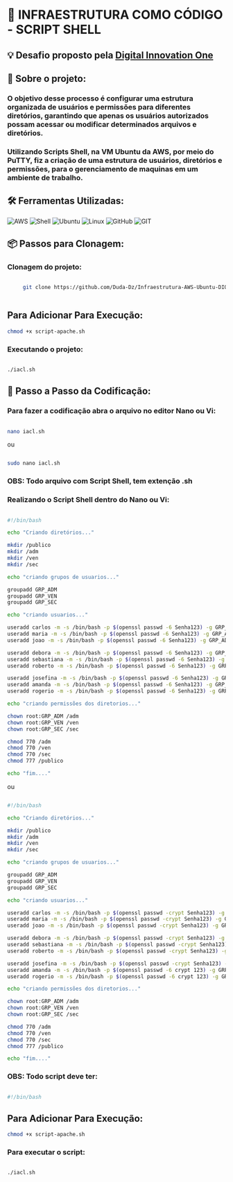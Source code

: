 # 🔧 INFRAESTRUTURA COMO CÓDIGO - SCRIPT SHELL
## 💡 Desafio proposto pela [Digital Innovation One](https://www.dio.me)

## 📘 Sobre o projeto:
### O objetivo desse processo é configurar uma estrutura organizada de usuários e permissões para diferentes diretórios, garantindo que apenas os usuários autorizados possam acessar ou modificar determinados arquivos e diretórios.

### Utilizando Scripts Shell, na VM Ubuntu da AWS, por meio do PuTTY, fiz a criação de uma estrutura de usuários, diretórios e permissões, para o gerenciamento de maquinas em um ambiente de trabalho.

## 🛠️ Ferramentas Utilizadas:
![AWS](https://img.shields.io/badge/Amazon_AWS-232F3E?style=flat&logo=amazon-web-services&logoColor=white) ![Shell](https://img.shields.io/badge/Shell_Script-121011?style=flat&logo=gnu-bash&logoColor=white) ![Ubuntu](https://img.shields.io/badge/Ubuntu-E95420?style=flat&logo=ubuntu&logoColor=white) ![Linux](https://img.shields.io/badge/Linux-FCC624?style=flat&logo=linux&logoColor=black) ![GitHub](https://img.shields.io/badge/GitHub-181717?style=flat&logo=github&logoColor=white) ![GIT](https://img.shields.io/badge/GIT-E44C30?flat&logo=git&logoColor=white) 

## 📦 Passos para Clonagem:

### Clonagem do projeto:
```sh

     git clone https://github.com/Duda-Dz/Infraestrutura-AWS-Ubuntu-DIO.git
     
```
## Para Adicionar Para Execução:
```sh
chmod +x script-apache.sh

```
### Executando o projeto:
```sh

./iacl.sh

```
## 🚀 Passo a Passo da Codificação:

### Para fazer a codificação abra o arquivo no editor Nano ou Vi:
```sh

nano iacl.sh

```
ou 

```sh

sudo nano iacl.sh

```
### OBS: Todo arquivo com Script Shell, tem extenção .sh

### Realizando o Script Shell dentro do Nano ou Vi:
```sh

#!/bin/bash

echo "Criando diretórios..."

mkdir /publico
mkdir /adm
mkdir /ven
mkdir /sec

echo "criando grupos de usuarios..."

groupadd GRP_ADM
groupadd GRP_VEN
groupadd GRP_SEC

echo "criando usuarios..."

useradd carlos -m -s /bin/bash -p $(openssl passwd -6 Senha123) -g GRP_ADM
useradd maria -m -s /bin/bash -p $(openssl passwd -6 Senha123) -g GRP_ADM
useradd joao -m -s /bin/bash -p $(openssl passwd -6 Senha123) -g GRP_ADM

useradd debora -m -s /bin/bash -p $(openssl passwd -6 Senha123) -g GRP_VEN
useradd sebastiana -m -s /bin/bash -p $(openssl passwd -6 Senha123) -g GRP_VEN
useradd roberto -m -s /bin/bash -p $(openssl passwd -6 Senha123) -g GRP_VEN

useradd josefina -m -s /bin/bash -p $(openssl passwd -6 Senha123) -g GRP_SEC
useradd amanda -m -s /bin/bash -p $(openssl passwd -6 Senha123) -g GRP_SEC
useradd rogerio -m -s /bin/bash -p $(openssl passwd -6 Senha123) -g GRP_SEC

echo "criando permissões dos diretorios..."

chown root:GRP_ADM /adm
chown root:GRP_VEN /ven
chown root:GRP_SEC /sec

chmod 770 /adm
chmod 770 /ven
chmod 770 /sec
chmod 777 /publico

echo "fim...."

```
ou

```sh

#!/bin/bash

echo "Criando diretórios..."

mkdir /publico
mkdir /adm
mkdir /ven
mkdir /sec

echo "criando grupos de usuarios..."

groupadd GRP_ADM
groupadd GRP_VEN
groupadd GRP_SEC

echo "criando usuarios..."

useradd carlos -m -s /bin/bash -p $(openssl passwd -crypt Senha123) -g GRP_ADM
useradd maria -m -s /bin/bash -p $(openssl passwd -crypt Senha123) -g GRP_ADM
useradd joao -m -s /bin/bash -p $(openssl passwd -crypt Senha123) -g GRP_ADM

useradd debora -m -s /bin/bash -p $(openssl passwd -crypt Senha123) -g GRP_VEN
useradd sebastiana -m -s /bin/bash -p $(openssl passwd -crypt Senha123) -g GRP_VEN
useradd roberto -m -s /bin/bash -p $(openssl passwd -crypt Senha123) -g GRP_VEN

useradd josefina -m -s /bin/bash -p $(openssl passwd -crypt Senha123) -g GRP_SEC
useradd amanda -m -s /bin/bash -p $(openssl passwd -6 crypt 123) -g GRP_SEC
useradd rogerio -m -s /bin/bash -p $(openssl passwd -6 crypt 123) -g GRP_SEC

echo "criando permissões dos diretorios..."

chown root:GRP_ADM /adm
chown root:GRP_VEN /ven
chown root:GRP_SEC /sec

chmod 770 /adm
chmod 770 /ven
chmod 770 /sec
chmod 777 /publico

echo "fim...."
```
### OBS: Todo script deve ter:
```sh

#!/bin/bash

```
## Para Adicionar Para Execução:
```sh
chmod +x script-apache.sh

```
### Para executar o script:
```sh

./iacl.sh

```

